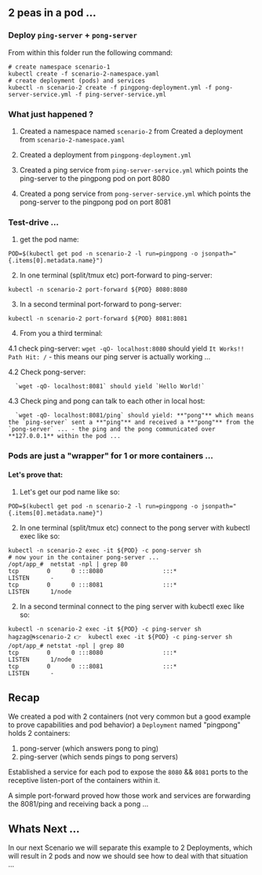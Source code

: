 ## 2 peas in a pod ...

### Deploy `ping-server` + `pong-server`

From within this folder run the following command:

```shell
# create namespace scenario-1
kubectl create -f scenario-2-namespace.yaml
# create deployment (pods) and services
kubectl -n scenario-2 create -f pingpong-deployment.yml -f pong-server-service.yml -f ping-server-service.yml
```

### What just happened ?

1. Created a namespace named `scenario-2` from
Created a deployment from `scenario-2-namespace.yaml`
2. Created a deployment from `pingpong-deployment.yml`

3. Created a ping service from `ping-server-service.yml` which points the ping-server to the pingpong pod on port 8080

4. Created a pong service from `pong-server-service.yml` which points the pong-server to the pingpong pod on port 8081

### Test-drive ...

1. get the pod name:
  ```shell
  POD=$(kubectl get pod -n scenario-2 -l run=pingpong -o jsonpath="{.items[0].metadata.name}")
  ```

2. In one terminal (split/tmux etc) port-forward to ping-server:

  ```shell
  kubectl -n scenario-2 port-forward ${POD} 8080:8080
  ```

3. In a second terminal port-forward to pong-server:

  ```shell
  kubectl -n scenario-2 port-forward ${POD} 8081:8081
  ```

4. From you a third terminal:

  4.1 check ping-server:
      `wget -qO- localhost:8080` should yield `It Works!! Path Hit: /` - this means our ping server is actually working ...

  4.2 Check pong-server:

      `wget -qO- localhost:8081` should yield `Hello World!`

  4.3 Check ping and pong can talk to each other in local host:

      `wget -qO- localhost:8081/ping` should yield: **"pong"** which means the `ping-server` sent a **"ping"** and received a **"pong"** from the `pong-server` ... - the ping and the pong communicated over **127.0.0.1** within the pod ...

### Pods are just a "wrapper" for 1 or more containers ...
#### Let's prove that:

1. Let's get our pod name like so:
```shell
POD=$(kubectl get pod -n scenario-2 -l run=pingpong -o jsonpath="{.items[0].metadata.name}")
```

2. In one terminal (split/tmux etc) connect to the pong server with kubectl exec like so:

  ```shell
  kubectl -n scenario-2 exec -it ${POD} -c pong-server sh
  # now your in the container pong-server ...
  /opt/app_#  netstat -npl | grep 80
tcp        0      0 :::8080                 :::*                    LISTEN      -
tcp        0      0 :::8081                 :::*                    LISTEN      1/node

  ```
2. In a second terminal connect to the ping server with kubectl exec like so:
  ```shell
  kubectl -n scenario-2 exec -it ${POD} -c ping-server sh
  hagzag@🌀scenario-2 👉  kubectl exec -it ${POD} -c ping-server sh
/opt/app_# netstat -npl | grep 80
tcp        0      0 :::8080                 :::*                    LISTEN      1/node
tcp        0      0 :::8081                 :::*                    LISTEN      -
  ```

## Recap

We created a pod with 2 containers (not very common but a good example to prove capabilities and pod behavior) a `Deployment` named "pingpong" holds 2 containers:
1. pong-server (which answers pong to ping)
2. ping-server (which sends pings to pong servers)

Established a service for each pod to expose the `8080` && `8081` ports to the receptive listen-port of the containers within it.

A simple port-forward proved how those work and services are forwarding the 8081/ping and receiving back a pong ...

## Whats Next ...
In our next Scenario we will separate this example to 2 Deployments, which will result in 2 pods and now we should see how to deal with that situation ...
